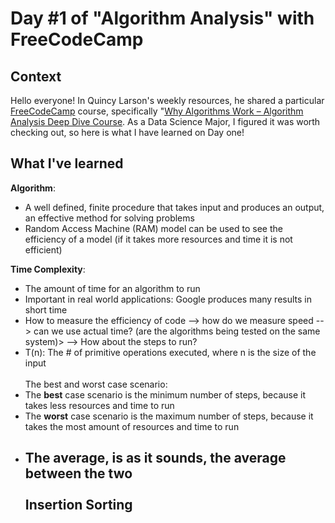 # Day #1 of "Algorithm Analysis" with FreeCodeCamp

## Context
Hello everyone! In Quincy Larson's weekly resources, he shared a particular [FreeCodeCamp](https://www.freecodecamp.org/) course, specifically "[Why Algorithms Work – Algorithm Analysis Deep Dive Course](https://www.youtube.com/watch?v=ku6HZ_k9qgY). As a Data Science Major, I figured it was worth checking out, so here is what I have learned on Day one! 


## What I've learned
**Algorithm**:
- A well defined, finite procedure that takes input and produces an output, an effective method for solving problems
- Random Access Machine (RAM) model can be used to see the efficiency of a model (if it takes more resources and time it is not efficient)

**Time Complexity**:
- The amount of time for an algorithm to run
- Important in real world applications: Google produces many results in short time
- How to measure the efficiency of code --> how do we measure speed --> can we use actual time? (are the algorithms being tested on the same system)> --> How about the steps to run?
- T(n): The # of primitive operations executed, where n is the size of the input
<br><br>
The best and worst case scenario:
- The **best** case scenario is the minimum number of steps, because it takes less resources and time to run
- The **worst** case scenario is the maximum number of steps, because it takes the most amount of resources and time to run
- The average, is as it sounds, the average between the two
<br><br>
**Insertion Sorting**
  - 
